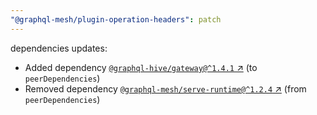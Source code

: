 ```yaml
---
"@graphql-mesh/plugin-operation-headers": patch
---
```

dependencies updates:
  - Added dependency [`@graphql-hive/gateway@^1.4.1` ↗︎](https://www.npmjs.com/package/@graphql-hive/gateway/v/1.4.1) (to `peerDependencies`)
  - Removed dependency [`@graphql-mesh/serve-runtime@^1.2.4` ↗︎](https://www.npmjs.com/package/@graphql-mesh/serve-runtime/v/1.2.4) (from `peerDependencies`)
